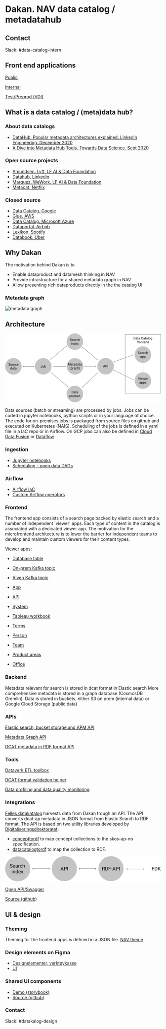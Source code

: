# Dakan. NAV data catalog / metadatahub 

## Contact

Slack: #data-catalog-intern

## Front end applications

[Public](https://data.nav.no)

[Internal](https://data.adeo.no)

[Test/Preprod (VDI) ](https://data.nais.preprod.local)


## What is a data catalog / (meta)data hub?

### About data catalogs

* [DataHub: Popular metadata architectures explained. Linkedin Engineering. December 2020](https://engineering.linkedin.com/blog/2020/datahub-popular-metadata-architectures-explained)
* [A Dive into Metadata Hub Tools. Towards Data Science. Sept 2020](https://towardsdatascience.com/a-dive-into-metadata-hub-tools-67259804971f)


### Open source projects

* [Amundsen. Lyft, LF AI & Data Foundation](https://github.com/amundsen-io/amundsen/)
* [Datahub. Linkedin](https://github.com/linkedin/datahub)
* [Marquez. WeWork, LF AI & Data Foundation](https://github.com/MarquezProject/marquez)
* [Metacat. Netflix](https://github.com/Netflix/metacat)

### Closed source

* [Data Catalog. Google](https://cloud.google.com/data-catalog)
* [Glue. AWS](https://aws.amazon.com/glue)
* [Data Catalog. Microsoft Azure](https://azure.microsoft.com/en-us/services/data-catalog/)
* [Dataportal. Airbnb](https://medium.com/airbnb-engineering/democratizing-data-at-airbnb-852d76c51770)
* [Lexikon. Spotify](https://engineering.atspotify.com/2020/02/27/how-we-improved-data-discovery-for-data-scientists-at-spotify/)
* [Databook. Uber](https://eng.uber.com/databook/)


## Why Dakan

The motivation behind Dakan is to

* Enable dataproduct and datamesh thinking in NAV
* Provide infrastructure for a shared metadata graph in NAV
* Allow presenting rich dataproducts directly in the the catalog UI

### Metadata graph

![metadata graph](https://gblobscdn.gitbook.com/assets%2F-M2884F5bMA992MVZBSR%2Fsync%2Fc6d027a7cd92ddab6dffc2c1c395cffc7682e8b0.png)


## Architecture

![Architecture](./docs/svg/architecture.svg)

Data sources (batch or streaming) are processed by jobs. Jobs can be coded in jupyter notebooks, python scripts or in your language of choice. The code for on-premises jobs is packaged from source files on github and executed on Kubernetes (NAIS). Scheduling of the jobs is defined in a yaml file in a IaC repo or in Airflow. On GCP jobs can also be defined in [Cloud Data Fusion](https://cloud.google.com/data-fusion) or [Dataflow](https://cloud.google.com/dataflow)

### Ingestion

* [Jupyter notebooks](https://github.com/navikt/data-catalog-indexers)
* [Scheduling - open data DAGs](https://github.com/navikt/opendata-dags)

### Airflow

* [Airflow IaC](https://github.com/navikt/knada-airflow)
* [Custom Airflow operators](https://github.com/navikt/dataverk-airflow)


### Frontend

The frontend app consists of a search page backed by elastic search and a number of independent 'viewer' apps. Each type of content in the catalog is associated with a dedicated viewer app. The motivation for the microfrontend architecture is to lower the barrier for independent teams to develop and maintain custom viewers for their content types. 

[Viewer apps:](https://github.com/navikt/dakan/tree/master/packages/viewers)

* [Database table](https://github.com/navikt/dakan/tree/master/packages/viewers/table)
* [On-prem Kafka topic](https://github.com/navikt/dakan/tree/master/packages/viewers/kafka)
* [Aiven Kafka topic](https://github.com/navikt/dakan/tree/master/packages/viewers/kafkaaiven)
* [App](https://github.com/navikt/dakan/tree/master/packages/viewers/naisapp)
* [API](https://github.com/navikt/dakan/tree/master/packages/viewers/api)
* [System](https://github.com/navikt/dakan/tree/master/packages/viewers/system)
* [Tableau workbook](https://github.com/navikt/dakan/tree/master/packages/viewers/tableau)
* [Terms](https://github.com/navikt/dakan/tree/master/packages/viewers/term)

* [Person](https://github.com/navikt/dakan/tree/master/packages/viewers/person)
* [Team](https://github.com/navikt/dakan/tree/master/packages/viewers/team)
* [Product areas](https://github.com/navikt/dakan/tree/master/packages/viewers/productarea)
* [Office](https://github.com/navikt/dakan/tree/master/packages/viewers/office)


### Backend 

Metadata relevant for search is stored in dcat format in Elastic search
More comprehensive metadata is stored in a graph database (CosmosDB Gremlin).
Data is stored in buckets, either S3 on prem (internal data) or Google Cloud Storage (public data) 

### APIs

[Elastic search, bucket storage and APM API](https://github.com/navikt/dataverk-api)

[Metadata Graph API](https://github.com/navikt/data-catalog-api)

[DCAT metadata in RDF format API](https://github.com/navikt/digdir-api)

### Tools

[Dataverk ETL toolbox](https://github.com/navikt/dataverk)

[DCAT format validation helper](https://github.com/navikt/data-catalog-dcat-validator)

[Data profiling and data quality monitoring](https://github.com/navikt/nada-koala)


### Integrations

[Felles datakatalog](https://data.norge.no/) harvests data from Dakan trough an API. The API converts dcat-ap metadata in JSON format from Elastic Search to RDF format. The API is based on two utility libraries developed by [Digitaliseringsdirektoratet](https://github.com/Informasjonsforvaltning):
* [concepttordf](https://github.com/Informasjonsforvaltning/concepttordf) to map concept collections to the skos-ap-no specification.
* [datacatalogtordf](https://github.com/Informasjonsforvaltning/datacatalogtordf) to map the collection to RDF.

![Architecture](./docs/svg/fdk.svg)

[Open API/Swagger](https://data.nav.no/digdir-api/docs)

[Source (github)](https://github.com/navikt/digdir-api)

## UI & design

### Theming
Theming for the frontend apps is defined in a JSON file. [NAV theme](https://navikt.github.io/dakan/story/themes-nav--theme)  

### Design elements on Figma

* [Designelementer, verktøykasse](https://www.figma.com/proto/NPmUvNUbKhBJ2bKH88Tp1F/Datakatalogen)
* [UI](https://www.figma.com/file/NPmUvNUbKhBJ2bKH88Tp1F/Datakatalogen?node-id=109%3A0)

### Shared UI components 

* [Demo (storybook)](https://navikt.github.io/dakan/story/themes-nav--samples)
* [Source (github)](https://github.com/navikt/dakan/tree/master/packages/shared/ui)

### Contact

Slack: #datakalog-design






